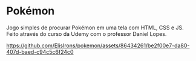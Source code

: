 # Pokémon
Jogo simples de procurar Pokémon em uma tela com HTML, CSS e JS.<br>
Feito através do curso da Udemy com o professor Daniel Lopes.






https://github.com/ElisIrons/pokemon/assets/86434261/be2f00e7-da80-407d-baed-c94c5c6f24c0

